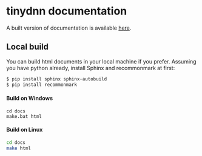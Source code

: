 # tinydnn documentation

A built version of documentation is available [here](http://tiny-dnn.readthedocs.io/en/latest/index.html).

## Local build

You can build html documents in your local machine if you prefer.
Assuming you have python already, install Sphinx and recommonmark at first:

```bash
$ pip install sphinx sphinx-autobuild
$ pip install recommonmark
```

#### Build on Windows
```bach
cd docs
make.bat html
```

#### Build on Linux
```bash
cd docs
make html
```